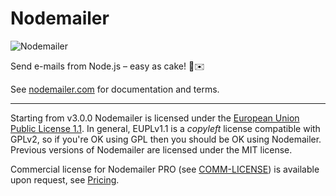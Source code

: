 # Nodemailer

![Nodemailer](https://raw.githubusercontent.com/nodemailer/nodemailer/master/assets/nm_logo_200x136.png)

Send e-mails from Node.js – easy as cake! 🍰✉️

See [nodemailer.com](https://nodemailer.com/) for documentation and terms.

-------

Starting from v3.0.0 Nodemailer is licensed under the [European Union Public License 1.1](http://ec.europa.eu/idabc/eupl.html). In general, EUPLv1.1 is a _copyleft_ license compatible with GPLv2, so if you're OK using GPL then you should be OK using Nodemailer. Previous versions of Nodemailer are licensed under the MIT license.

Commercial license for Nodemailer PRO (see [COMM-LICENSE](https://nodemailer.com/COMM-LICENSE)) is available upon request, see [Pricing](https://nodemailer.com/about/pricing).
